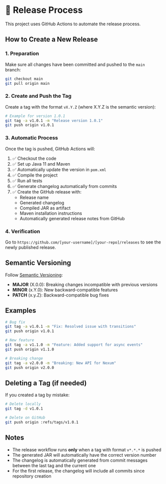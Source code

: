 # 🚀 Release Process

This project uses GitHub Actions to automate the release process.

## How to Create a New Release

### 1. Preparation

Make sure all changes have been committed and pushed to the `main` branch:

```bash
git checkout main
git pull origin main
```

### 2. Create and Push the Tag

Create a tag with the format `vX.Y.Z` (where X.Y.Z is the semantic version):

```bash
# Example for version 1.0.1
git tag -a v1.0.1 -m "Release version 1.0.1"
git push origin v1.0.1
```

### 3. Automatic Process

Once the tag is pushed, GitHub Actions will:

1. ✅ Checkout the code
2. ✅ Set up Java 11 and Maven
3. ✅ Automatically update the version in `pom.xml`
4. ✅ Compile the project
5. ✅ Run all tests
6. ✅ Generate changelog automatically from commits
7. ✅ Create the GitHub release with:
   - Release name
   - Generated changelog
   - Compiled JAR as artifact
   - Maven installation instructions
   - Automatically generated release notes from GitHub

### 4. Verification

Go to `https://github.com/[your-username]/[your-repo]/releases` to see the newly published release.

## Semantic Versioning

Follow [Semantic Versioning](https://semver.org/):

- **MAJOR** (X.0.0): Breaking changes incompatible with previous versions
- **MINOR** (x.Y.0): New backward-compatible features
- **PATCH** (x.y.Z): Backward-compatible bug fixes

## Examples

```bash
# Bug fix
git tag -a v1.0.1 -m "Fix: Resolved issue with transitions"
git push origin v1.0.1

# New feature
git tag -a v1.1.0 -m "Feature: Added support for async events"
git push origin v1.1.0

# Breaking change
git tag -a v2.0.0 -m "Breaking: New API for Nexum"
git push origin v2.0.0
```

## Deleting a Tag (if needed)

If you created a tag by mistake:

```bash
# Delete locally
git tag -d v1.0.1

# Delete on GitHub
git push origin :refs/tags/v1.0.1
```

## Notes

- The release workflow runs **only** when a tag with format `v*.*.*` is pushed
- The generated JAR will automatically have the correct version number
- The changelog is automatically generated from commit messages between the last tag and the current one
- For the first release, the changelog will include all commits since repository creation

